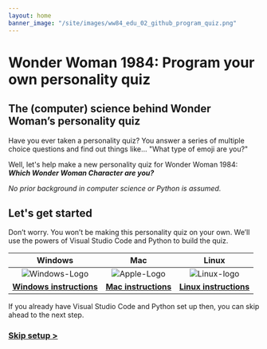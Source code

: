 ```yaml
---
layout: home
banner_image: "/site/images/ww84_edu_02_github_program_quiz.png"
---
```


# **Wonder Woman 1984: Program your own personality quiz**

## The (computer) science behind Wonder Woman’s personality quiz
Have you ever taken a personality quiz? You answer a series of multiple choice questions and find out things like... "What type of emoji are you?"

Well, let's help make a new personality quiz for Wonder Woman 1984: ***Which Wonder Woman Character are you?***

*No prior background in computer science or Python is assumed.*

## Let's get started
Don’t worry. You won’t be making this personality quiz on your own. We’ll use the powers of Visual Studio Code and Python to build the quiz.

| Windows| Mac | Linux |
| :---: | :---: | :---: |
| ![Windows-Logo](https://user-images.githubusercontent.com/12758612/88350041-b47fe580-cd06-11ea-818a-3496da40f31d.png) | ![Apple-Logo](https://user-images.githubusercontent.com/12758612/88350531-3a506080-cd08-11ea-8ce2-1813cf146478.png) | ![Linux-logo](https://user-images.githubusercontent.com/12758612/88350602-7257a380-cd08-11ea-941f-af28638d88f8.png) |
| [**Windows instructions**](quiz/setup_win.md) | [**Mac instructions**](quiz/setup_mac.md) | [**Linux instructions**](quiz/setup_linux.md) |


If you already have Visual Studio Code and Python set up then, you can skip ahead to the next step.

### [Skip setup >](quiz/basics.md)


